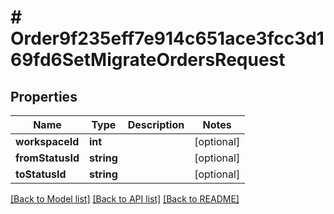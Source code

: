 # # Order9f235eff7e914c651ace3fcc3d169fd6SetMigrateOrdersRequest

## Properties

Name | Type | Description | Notes
------------ | ------------- | ------------- | -------------
**workspaceId** | **int** |  | [optional] 
**fromStatusId** | **string** |  | [optional] 
**toStatusId** | **string** |  | [optional] 

[[Back to Model list]](../../README.md#documentation-for-models) [[Back to API list]](../../README.md#documentation-for-api-endpoints) [[Back to README]](../../README.md)


